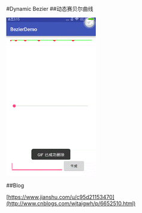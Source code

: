 #Dynamic  Bezier
##动态赛贝尔曲线

  ![image](20180908032448.gif)

##Blog

[https://www.jianshu.com/u/c95d21153470](http://www.cnblogs.com/wjtaigwh/p/6652510.html)  

